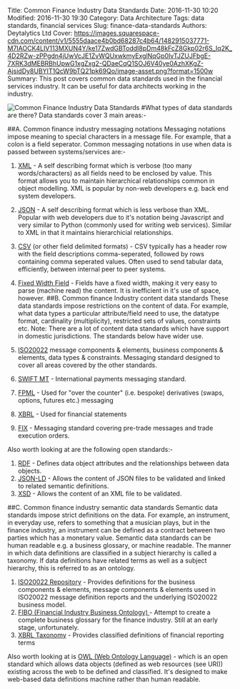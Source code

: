 Title: Common Finance Industry Data Standards
Date: 2016-11-30 10:20
Modified: 2016-11-30 19:30
Category: Data Architecture
Tags: data standards, financial services
Slug: finance-data-standards
Authors: Deytalytics Ltd
Cover: https://images.squarespace-cdn.com/content/v1/5555daace4b0bd68287c4b64/1482915037771-M7IAOCK4LIV113MXUN4Y/ke17ZwdGBToddI8pDm48kFcZ8Gkp02r6S_Iq2K_4D2RZw-zPPgdn4jUwVcJE1ZvWQUxwkmyExglNqGp0IvTJZUJFbgE-7XRK3dMEBRBhUpwG1xgZxg2-QDaeCqQ1SOJ6V40ye0AzhXKgZ-AjsidDy8UBYIT1QcW9bTQ21pk69Qo/image-asset.png?format=1500w
Summary: This post covers common data standards used in the financial services industry. It can be useful for data architects working in the industry.

![Common Finance Industry Data Standards](https://deytalytics.github.io/deyblog/images/iso20022.jpg)
#What types of data standards are there?
Data standards cover 3 main areas:-

##A. Common finance industry messaging notations
Messaging notations impose meaning to special characters in a message file. For example, that a colon is a field seperator. Common messaging notations in use when data is passed between systems/services are:-

1. [XML](http://en.wikipedia.org/wiki/XML) - A self describing format which is verbose (too many words/characters) as all fields need to be enclosed by <fieldname>value</fieldname>. This format allows you to maintain hierarchical relationships common in object modelling. XML is popular by non-web developers e.g. back end system developers.
2. [JSON](http://www.json.org/) - A self describing format which is less verbose than XML. Popular with web developers due to it's notation being Javascript and very similar to Python (commonly used for writing web services). Similar to XML in that it maintains hierarchicial relationships.
3. [CSV](http://en.wikipedia.org/wiki/Comma-separated_values) (or other field delimited formats) - CSV typically has a header row with the field descriptions comma-seperated, followed by rows containing comma seperated values. Often used to send tabular data, efficiently, between internal peer to peer systems.
4. [Fixed Width Field](http://www.ibm.com/support/knowledgecenter/SSULQD_7.2.0/com.ibm.nz.load.doc/c_load_build_fixed_length_format_def.html) - Fields have a fixed width, making it very easy to parse (machine read) the content. It is inefficient in it's use of space, however.
##B. Common finance Industry content data standards
These data standards impose restrictions on the content of data. For example, what data types a particular attribute/field need to use, the datatype format, cardinality (multiplicity), restricted sets of values, constraints etc. Note: There are a lot of content data standards which have support in domestic jurisdictions. The standards below have wider use.

1. [ISO20022](http://www.iso20022.org/the_iso20022_standard.page) message components & elements, business components & elements, data types & constraints. Messaging standard designed to cover all areas covered by the other standards.
2. [SWIFT MT](http://docs.oracle.com/cd/E19509-01/820-7113/6nid5dl2r/index.html) - International payments messaging standard.
3. [FPML](http://en.wikipedia.org/wiki/FpML) - Used for "over the counter" (i.e. bespoke) derivatives (swaps, options, futures etc.) messaging
4. [XBRL](http://en.wikipedia.org/wiki/XBRL) - Used for financial statements
5. [FIX](http://en.wikipedia.org/wiki/Financial_Information_eXchange) - Messaging standard covering pre-trade messages and trade execution orders.

Also worth looking at are the following open standards:-

1. [RDF](http://en.wikipedia.org/wiki/Resource_Description_Framework) - Defines data object attributes and the relationships between data objects.
2. [JSON-LD](http://en.wikipedia.org/wiki/JSON-LD) - Allows the content of JSON files to be validated and linked to related semantic definitions.
3. [XSD](http://en.wikipedia.org/wiki/XML_Schema_(W3C)) - Allows the content of an XML file to be validated.

##C. Common finance industry semantic data standards
Semantic data standards impose strict definitions on the data. For example, an instrument, in everyday use, refers to something that a musician plays, but in the finance industry, an instrument can be defined as a contract between two parties which has a monetary value. Semantic data standards can be human readable e.g. a business glossary, or machine readable. The manner in which data definitions are classified in a subject hierarchy is called a taxonomy. If data definitions have related terms as well as a subject hierarchy, this is referred to as an ontology.

1. [ISO20022 Repository](http://www.iso20022.org/standardsrepository/public/dictionaryModel/repositorySearch.xhtml) - Provides definitions for the business components & elements, message components & elements used in ISO20022 message definition reports and the underlying ISO20022 business model.
2. [FIBO (Financial Industry Business Ontology) ](http://www.omg.org/spec/EDMC-FIBO/FND/1.0/PDF/index.htm) - Attempt to create a complete business glossary for the finance industry. Still at an early stage, unfortunately.
3. [XBRL Taxonomy](http://www.xbrl.org/the-standard/what/taxonomies/) - Provides classified definitions of financial reporting terms

Also worth looking at is [OWL (Web Ontology Language)](http://en.wikipedia.org/wiki/Web_Ontology_Language) - which is an open standard which allows data objects (defined as web resources (see URI)) existing across the web to be defined and classified. It's designed to make web-based data definitions machine rather than human readable.